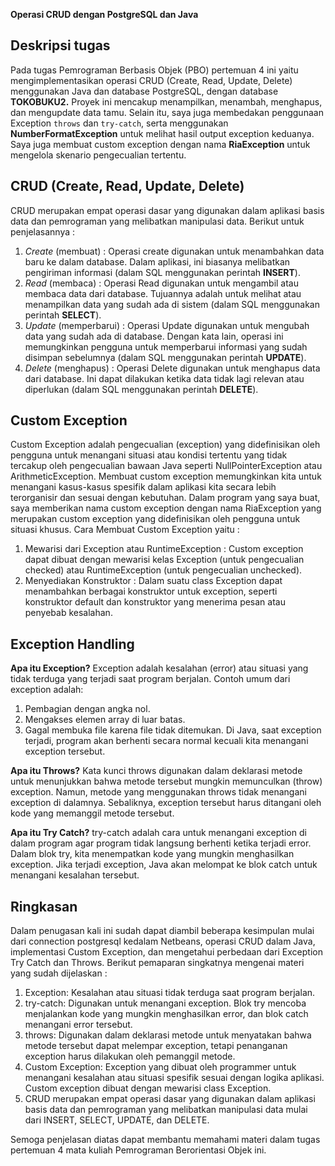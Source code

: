 **Operasi CRUD dengan PostgreSQL dan Java**

## Deskripsi tugas
Pada tugas Pemrograman Berbasis Objek (PBO) pertemuan 4 ini yaitu mengimplementasikan operasi CRUD (Create, Read, Update, Delete) menggunakan Java dan database PostgreSQL, dengan database **TOKOBUKU2.** Proyek ini mencakup menampilkan, menambah, menghapus, dan mengupdate data tamu. Selain itu, saya juga membedakan penggunaan Exception `throws` dan `try-catch`, serta menggunakan **NumberFormatException** untuk melihat hasil output exception keduanya. Saya juga membuat custom exception dengan nama **RiaException** untuk mengelola skenario pengecualian tertentu.

## CRUD (Create, Read, Update, Delete)
CRUD merupakan empat operasi dasar yang digunakan dalam aplikasi basis data dan pemrograman yang melibatkan manipulasi data. Berikut untuk penjelasannya :
1. *Create* (membuat) : Operasi create digunakan untuk menambahkan data baru ke dalam database. Dalam aplikasi, ini biasanya melibatkan pengiriman informasi (dalam SQL menggunakan perintah **INSERT**).
2. *Read* (membaca) : Operasi Read digunakan untuk mengambil atau membaca data dari database. Tujuannya adalah untuk melihat atau menampilkan data yang sudah ada di sistem (dalam SQL menggunakan perintah **SELECT**).
3. *Update* (memperbarui) : Operasi Update digunakan untuk mengubah data yang sudah ada di database. Dengan kata lain, operasi ini memungkinkan pengguna untuk memperbarui informasi yang sudah disimpan sebelumnya (dalam SQL menggunakan perintah **UPDATE**).
4. *Delete* (menghapus) : Operasi Delete digunakan untuk menghapus data dari database. Ini dapat dilakukan ketika data tidak lagi relevan atau diperlukan (dalam SQL menggunakan perintah **DELETE**).

## Custom Exception
Custom Exception adalah pengecualian (exception) yang didefinisikan oleh pengguna untuk menangani situasi atau kondisi tertentu yang tidak tercakup oleh pengecualian bawaan Java seperti NullPointerException atau ArithmeticException. Membuat custom exception memungkinkan kita untuk menangani kasus-kasus spesifik dalam aplikasi kita secara lebih terorganisir dan sesuai dengan kebutuhan. Dalam program yang saya buat, saya memberikan nama custom exception dengan nama RiaException yang merupakan custom exception yang didefinisikan oleh pengguna untuk situasi khusus. Cara Membuat Custom Exception yaitu :
1. Mewarisi dari Exception atau RuntimeException : Custom exception dapat dibuat dengan mewarisi kelas Exception (untuk pengecualian checked) atau RuntimeException (untuk pengecualian unchecked).
2. Menyediakan Konstruktor : Dalam suatu class Exception dapat menambahkan berbagai konstruktor untuk exception, seperti konstruktor default dan konstruktor yang menerima pesan atau penyebab kesalahan.

## Exception Handling

**Apa itu Exception?**
Exception adalah kesalahan (error) atau situasi yang tidak terduga yang terjadi saat program berjalan. Contoh umum dari exception adalah: 
1. Pembagian dengan angka nol.
2. Mengakses elemen array di luar batas.
3. Gagal membuka file karena file tidak ditemukan.
Di Java, saat exception terjadi, program akan berhenti secara normal kecuali kita menangani exception tersebut.

**Apa itu Throws?**
Kata kunci throws digunakan dalam deklarasi metode untuk menunjukkan bahwa metode tersebut mungkin memunculkan (throw) exception. Namun, metode yang menggunakan throws tidak menangani exception di dalamnya. Sebaliknya, exception tersebut harus ditangani oleh kode yang memanggil metode tersebut.

**Apa itu Try Catch?**
try-catch adalah cara untuk menangani exception di dalam program agar program tidak langsung berhenti ketika terjadi error. Dalam blok try, kita menempatkan kode yang mungkin menghasilkan exception. Jika terjadi exception, Java akan melompat ke blok catch untuk menangani kesalahan tersebut.

## Ringkasan

Dalam penugasan kali ini sudah dapat diambil beberapa kesimpulan mulai dari connection postgresql kedalam Netbeans, operasi CRUD dalam Java, implementasi Custom Exception, dan mengetahui perbedaan dari Exception Try Catch dan Throws. Berikut pemaparan singkatnya mengenai materi yang sudah dijelaskan :
1. Exception: Kesalahan atau situasi tidak terduga saat program berjalan.
2. try-catch: Digunakan untuk menangani exception. Blok try mencoba menjalankan kode yang mungkin menghasilkan error, dan blok catch menangani error tersebut.
3. throws: Digunakan dalam deklarasi metode untuk menyatakan bahwa metode tersebut dapat melempar exception, tetapi penanganan exception harus dilakukan oleh pemanggil metode.
4. Custom Exception: Exception yang dibuat oleh programmer untuk menangani kesalahan atau situasi spesifik sesuai dengan logika aplikasi. Custom exception dibuat dengan mewarisi class Exception.
5. CRUD merupakan empat operasi dasar yang digunakan dalam aplikasi basis data dan pemrograman yang melibatkan manipulasi data mulai dari INSERT, SELECT, UPDATE, dan DELETE.

Semoga penjelasan diatas dapat membantu memahami materi dalam tugas pertemuan 4 mata kuliah Pemrograman Berorientasi Objek ini.
